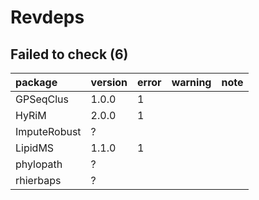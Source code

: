# Revdeps

## Failed to check (6)

|package      |version |error |warning |note |
|:------------|:-------|:-----|:-------|:----|
|GPSeqClus    |1.0.0   |1     |        |     |
|HyRiM        |2.0.0   |1     |        |     |
|ImputeRobust |?       |      |        |     |
|LipidMS      |1.1.0   |1     |        |     |
|phylopath    |?       |      |        |     |
|rhierbaps    |?       |      |        |     |

